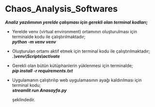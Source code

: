 # Chaos_Analysis_Softwares

***Analiz yazılımının yerelde çalışması için gerekli olan terminal kodları;***


* Yerelde venv (virtual environment) ortamının oluşturulması için terminalde kodu ile çalıştırılmaktadır; <br>
      ***python -m venv venv*** 

* Oluşturulan ortamı aktif etmek için terminal kodu ile çalıştırılmaktadır;  <br>
      ***.\venv\Scripts\activate***

* Gerekli olan bütün kütüphanlerin yüklenmesi için terminalde;  <br>
      ***pip install -r requirements.txt***

* Uygulamanın çalıştırılıp web uygulamasının ayağı kaldırılması için terminal kodu;  <br>
    ***streamlit run Anasayfa.py***

   şeklindedir.
